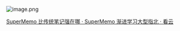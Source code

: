 ![image.png](https://cdn.jsdelivr.net/gh/duanbiao2000/BlogGallery@main/picutre/20250517200832836.png)

[SuperMemo 比传统笔记强在哪 · SuperMemo 渐进学习大型指北 · 看云](https://www.kancloud.cn/ankigaokao/incremental_learning/2450561)
